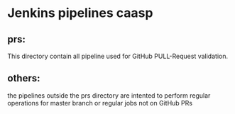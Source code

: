 # Jenkins pipelines caasp


## prs:

This directory contain all pipeline used for GitHub PULL-Request validation.


## others:

the pipelines outside the prs directory are intented to perform regular operations for master branch or regular jobs not on GitHub PRs
